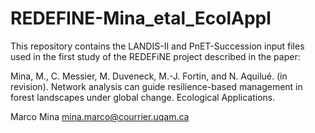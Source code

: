 # REDEFINE-Mina_etal_EcolAppl
This repository contains the LANDIS-II and PnET-Succession input files used in the first study of the REDEFiNE project 
described in the paper:

Mina, M., C. Messier, M. Duveneck, M.-J. Fortin, and N. Aquilué. (in revision). Network analysis can guide resilience-based management in forest landscapes under global change. Ecological Applications.


Marco Mina
mina.marco@courrier.uqam.ca
 
